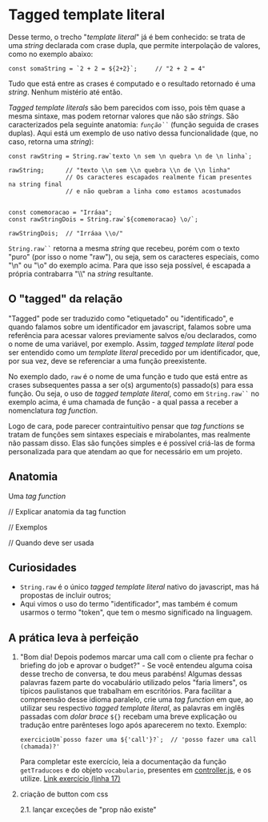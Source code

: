 # Tagged template literal

Desse termo, o trecho "_template literal_" já é bem conhecido: se trata de uma _string_ declarada com crase dupla, que permite interpolação de valores, como no exemplo abaixo:
```
const somaString = `2 + 2 = ${2+2}`;     // "2 + 2 = 4"
```
Tudo que está entre as crases é computado e o resultado retornado é uma _string_. Nenhum mistério até então.

_Tagged template literals_ são bem parecidos com isso, pois têm quase a mesma sintaxe, mas podem retornar valores que não são _strings_. São caracterizados pela seguinte anatomia: _` função`` `_ (função seguida de crases duplas). Aqui está um exemplo de uso nativo dessa funcionalidade (que, no caso, retorna uma _string_):

```
const rawString = String.raw`texto \n sem \n quebra \n de \n linha`;

rawString;      // "texto \\n sem \\n quebra \\n de \\n linha"
                // Os caracteres escapados realmente ficam presentes na string final
                // e não quebram a linha como estamos acostumados


const comemoracao = "Irráaa";
const rawStringDois = String.raw`${comemoracao} \o/`;

rawStringDois;  // "Irráaa \\o/"
```

` String.raw`` ` retorna a mesma _string_ que recebeu, porém com o texto "puro" (por isso o nome "raw"), ou seja, sem os caracteres especiais, como "\n" ou "\o" do exemplo acima. Para que isso seja possível, é escapada a própria contrabarra "\\\\" na _string_ resultante.

## O "tagged" da relação

"Tagged" pode ser traduzido como "etiquetado" ou "identificado", e quando falamos sobre um identificador em javascript, falamos sobre uma referência para acessar valores previamente salvos e/ou declarados, como o nome de uma variável, por exemplo. Assim, _tagged template literal_ pode ser entendido como um _template literal_ precedido por um identificador, que, por sua vez, deve se referenciar a uma função preexistente.

No exemplo dado, `raw` é o nome de uma função e tudo que está entre as crases subsequentes passa a ser o(s) argumento(s) passado(s) para essa função. Ou seja, o uso de _tagged template literal_, como em ` String.raw`` ` no exemplo acima, é uma chamada de função - a qual passa a receber a nomenclatura _tag function_.

Logo de cara, pode parecer contraintuitivo pensar que _tag functions_ se tratam de funções sem sintaxes especiais e mirabolantes, mas realmente não passam disso. Elas são funções simples e é possível criá-las de forma personalizada para que atendam ao que for necessário em um projeto.

## Anatomia

Uma _tag function_ 

// Explicar anatomia da tag function

// Exemplos

// Quando deve ser usada

## Curiosidades

- `String.raw` é o único _tagged template literal_ nativo do javascript, mas há propostas de incluir outros;
- Aqui vimos o uso do termo "identificador", mas também é comum usarmos o termo "token", que tem o mesmo significado na linguagem.

## A prática leva à perfeição

1. "Bom dia! Depois podemos marcar uma call com o cliente pra fechar o briefing do job e aprovar o budget?" - Se você entendeu alguma coisa desse trecho de conversa, te dou meus parabéns! Algumas dessas palavras fazem parte do vocabulário utilizado pelos "faria limers", os típicos paulistanos que trabalham em escritórios. Para facilitar a compreensão desse idioma paralelo, crie uma _tag function_ em que, ao utilizar seu respectivo _tagged template literal_, as palavras em inglês passadas com _dolar brace_ `${}` recebam uma breve explicação ou tradução entre parênteses logo após aparecerem no texto. Exemplo:
    ```
    exercicioUm`posso fazer uma ${'call'}?`;  // 'posso fazer uma call (chamada)?'
    ```
    Para completar este exercício, leia a documentação da função `getTraducoes` e do objeto `vocabulario`, presentes em [controller.js](./controller.js), e os utilize. [Link exercício (linha 17)](./sandbox.js)

2. criação de button com css

    2.1. lançar exceções de "prop não existe"
